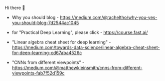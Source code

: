 Hi there 👋

- Why you should blog - https://medium.com/@racheltho/why-you-yes-you-should-blog-7d2544ac1045

- for "Practical Deep Learning", please click - https://course.fast.ai/

- "Linear algebra cheat sheet for deep learning" - https://medium.com/towards-data-science/linear-algebra-cheat-sheet-for-deep-learning-cd67aba4526c

- "CNNs from different viewpoints" - https://medium.com/@matthewkleinsmith/cnns-from-different-viewpoints-fab7f52d159c


